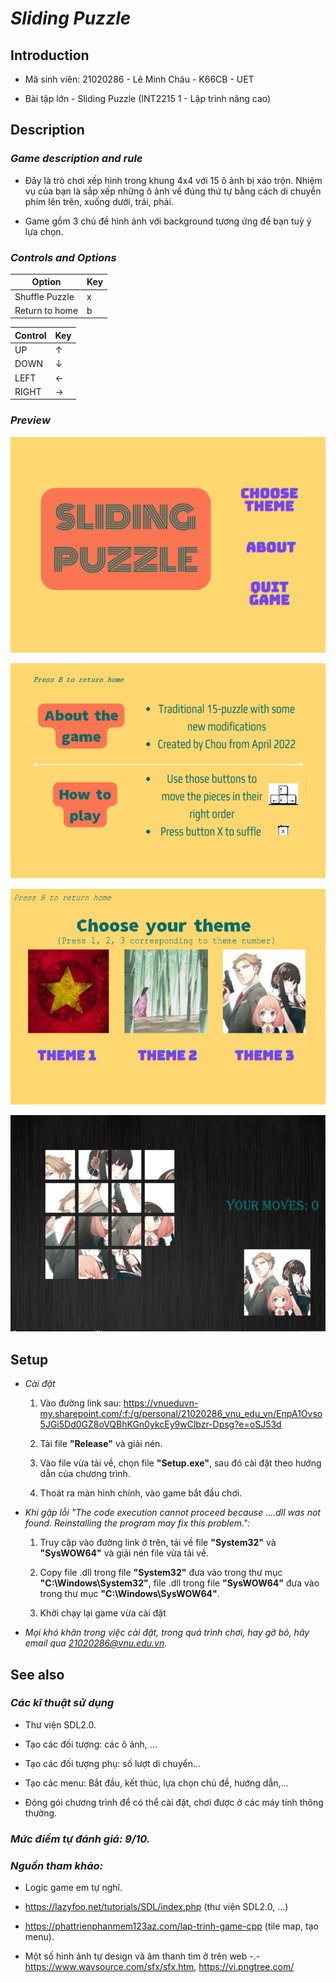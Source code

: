 # ***Sliding Puzzle***

## **Introduction**

+ Mã sinh viên:  21020286 - Lê Minh Châu - K66CB - UET

+ Bài tập lớn - Sliding Puzzle (INT2215 1 - Lập trình nâng cao)

## **Description**


### *Game description and rule*

- Đây là trò chơi xếp hình trong khung 4x4 với 15 ô ảnh bị xáo trộn. Nhiệm vụ của bạn là sắp xếp những ô ảnh về đúng thứ tự bằng cách di chuyển phím lên trên, xuống dưới, trái, phải.

- Game gồm 3 chủ đề hình ảnh với background tương ứng để bạn tuỳ ý lựa chọn.

### *Controls and Options*


| Option         | Key       |
|----------      |-----------|
| Shuffle Puzzle | x |
| Return to home | b |


| Control | Key   |
|---------|-------|
| UP      | ↑     |
| DOWN    | ↓     |
| LEFT    | ←     |
| RIGHT   | →     |


### *Preview*


![](image/FirstPic.png)

![](image/About.png)

![](image/ThemeChoice.png)

![](image/123.png)



## **Setup**

- *Cài đặt*
  1. Vào đường link sau:  https://vnueduvn-my.sharepoint.com/:f:/g/personal/21020286_vnu_edu_vn/EnpA1Ovso5JGi5Dd0GZ8oVQBhKGn0ykcEy9wClbzr-Dpsg?e=oSJ53d
  
  2. Tải file **"Release"** và giải nén.

  3. Vào file vừa tải về, chọn file **"Setup.exe"**, sau đó cài đặt theo hướng dẫn của chương trình.

  4. Thoát ra màn hình chính, vào game bắt đầu chơi.


- *Khi gặp lỗi "The code execution cannot proceed because ....dll was not found. Reinstalling the program may fix this problem.":*

  1. Truy cập vào đường link ở trên, tải về file **"System32"** và **"SysWOW64"** và giải nén file vừa tải về.

  2. Copy file .dll  trong file **"System32"** đưa vào trong thư mục **"C:\Windows\System32"**, file .dll  trong file **"SysWOW64"** đưa vào trong thư mục **"C:\Windows\SysWOW64"**.

  3. Khởi chạy lại game vừa cài đặt

- *Mọi khó khăn trong việc cài đặt, trong quá trình chơi, hay gỡ bỏ, hãy email qua 21020286@vnu.edu.vn.*



## **See also**

### *Các kĩ thuật sử dụng*


- Thư viện SDL2.0.

- Tạo các đối tượng: các ô ảnh, ...

- Tạo các đối tượng phụ: số lượt di chuyển...

- Tạo các menu: Bắt đầu, kết thúc, lựa chọn chủ đề, hướng dẫn,...

- Đóng gói chương trình để có thể cài đặt, chơi được ở các máy tính thông thường.

### *Mức điểm tự đánh giá: 9/10.*

### *Nguồn tham khảo:*
- Logic game em tự nghĩ.

- https://lazyfoo.net/tutorials/SDL/index.php (thư viện SDL2.0, ...)

- https://phattrienphanmem123az.com/lap-trinh-game-cpp (tile map, tạo menu).
- Một số hình ảnh tự design và âm thanh tìm ở trên web -.-
https://www.wavsource.com/sfx/sfx.htm,
https://vi.pngtree.com/


